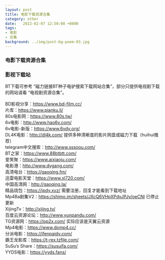 ```yaml
---
layout: post
title: 电影下载资源合集
category: other
date:   2022-02-07 12:50:00 +0800
tags:
- 电影
- 合集
background: ../img/post-bg-poem-03.jpg
---
```


### 电影下载资源合集

### 影视下载站<br>
BT下载可参考 “磁力链接BT种子电驴搜索下载网站合集”，部分只提供电视剧下载的网站请看 “电视剧资源合集”。<br>
<br>
BD影视分享：https://www.bd-film.cc/<br>
片库：https://www.pianku.li/<br>
80s电影网：https://www.80s.tw/<br>
6v电影：http://www.hao6v.com/<br>
6v电影-新版：https://www.6vdy.org/<br>
DL4K电影：http://dl4k.com/ 提供多种清晰度的影片网盘或磁力下载（huihui推荐）<br>
telegram中文搜索：http://www.sssoou.com/<br>
BT之家：https://www.88btbtt.com/<br>
爱笑聚：https://www.aixiaoju.com/<br>
电影港：http://www.dygang.com/<br>
高清电台：https://gaoqing.fm/<br>
迅雷电影天堂：https://www.xl720.com/<br>
中国高清网：http://gaoqing.la/<br>
精品烧包：https://jpdy.xyz/ 需要注册，回复才能看到下载地址<br>
Mp4Ba剧集V2：https://shimo.im/sheets/JXcQ6VHpXPdvJPJy/oeCNl 已停止更新<br>
XijingTv：http://xijing.tv/<br>
百度云资源论坛：http://www.yunpandu.com/<br>
TG资源网：https://pp2x.com/ 实际应该是天翼云资源<br>
Mp4电影：https://www.domp4.cc/<br>
分派电影：https://ifenpaidy.com/<br>
霸王龙影库：https://t-rex.tzfile.com/<br>
SuSu’s Share：https://susuifa.com/<br>
YYDS电影：https://yyds.fans/<br>